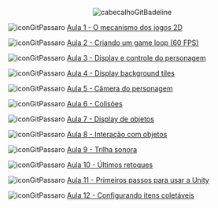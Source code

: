 <div align="center">

![cabecalhoGitBadeline](https://github.com/user-attachments/assets/63b11912-e679-433b-8f77-0c3efeb4a873)

</div>

![iconGitPassaro](https://github.com/user-attachments/assets/1a96255b-f0d7-4b00-8c06-16111952e306) [Aula 1 -  O mecanismo dos jogos 2D](https://github.com/brunamota/ComputacaoGrafica/blob/main/Aulas/Aula01.md)

![iconGitPassaro](https://github.com/user-attachments/assets/1a96255b-f0d7-4b00-8c06-16111952e306) [Aula 2 - Criando um game loop (60 FPS)](https://github.com/brunamota/ComputacaoGrafica/blob/main/Aulas/Aula02.md)

![iconGitPassaro](https://github.com/user-attachments/assets/1a96255b-f0d7-4b00-8c06-16111952e306) [Aula 3 - Display e controle do personagem](https://github.com/brunamota/ComputacaoGrafica/blob/main/Aulas/Aula03.md)

![iconGitPassaro](https://github.com/user-attachments/assets/1a96255b-f0d7-4b00-8c06-16111952e306) [Aula 4 - Display background tiles](https://github.com/brunamota/ComputacaoGrafica/blob/main/Aulas/Aula04.md)

![iconGitPassaro](https://github.com/user-attachments/assets/1a96255b-f0d7-4b00-8c06-16111952e306) [Aula 5 - Câmera do personagem](https://github.com/brunamota/ComputacaoGrafica/blob/main/Aulas/Aula05.md)

![iconGitPassaro](https://github.com/user-attachments/assets/1a96255b-f0d7-4b00-8c06-16111952e306) [Aula 6 - Colisões](https://github.com/brunamota/ComputacaoGrafica/blob/main/Aulas/Aula06.md)

![iconGitPassaro](https://github.com/user-attachments/assets/1a96255b-f0d7-4b00-8c06-16111952e306) [Aula 7 - Display de objetos](https://github.com/brunamota/ComputacaoGrafica/blob/main/Aulas/Aula07.md)

![iconGitPassaro](https://github.com/user-attachments/assets/1a96255b-f0d7-4b00-8c06-16111952e306) [Aula 8 - Interação com objetos](https://github.com/brunamota/ComputacaoGrafica/blob/main/Aulas/Aula08.md)

![iconGitPassaro](https://github.com/user-attachments/assets/1a96255b-f0d7-4b00-8c06-16111952e306) [Aula 9 - Trilha sonora](https://github.com/brunamota/ComputacaoGrafica/blob/main/Aulas/Aula09.md)

![iconGitPassaro](https://github.com/user-attachments/assets/1a96255b-f0d7-4b00-8c06-16111952e306) [Aula 10 - Últimos retoques](https://github.com/brunamota/ComputacaoGrafica/blob/main/Aulas/Aula10.md)

![iconGitPassaro](https://github.com/user-attachments/assets/1a96255b-f0d7-4b00-8c06-16111952e306) [Aula 11 - Primeiros passos para usar a Unity](https://github.com/brunamota/ComputacaoGrafica/blob/main/Aulas/Aula11.md)

![iconGitPassaro](https://github.com/user-attachments/assets/1a96255b-f0d7-4b00-8c06-16111952e306) [Aula 12 - Configurando itens coletáveis](https://github.com/brunamota/ComputacaoGrafica/blob/main/Aulas/Aula12.md)
